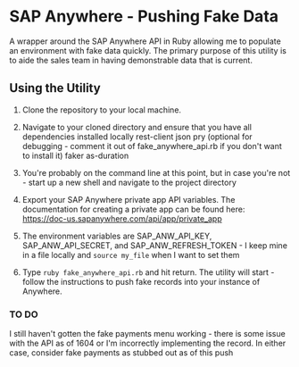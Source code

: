 # SAP Anywhere - Pushing Fake Data

A wrapper around the SAP Anywhere API in Ruby allowing me to populate an environment with fake data quickly.  The primary purpose of this utility is to aide the sales team in having demonstrable data that is current.

## Using the Utility

1. Clone the repository to your local machine.
2. Navigate to your cloned directory and ensure that you have all dependencies installed locally
  rest-client
  json
  pry (optional for debugging - comment it out of fake_anywhere_api.rb if you don't want to install it)
  faker
  as-duration
  
3. You're probably on the command line at this point, but in case you're not - start up a new shell and navigate to the project directory
4. Export your SAP Anywhere private app API variables.  The documentation for creating a private app can be found here: https://doc-us.sapanywhere.com/api/app/private_app
5. The environment variables are SAP_ANW_API_KEY, SAP_ANW_API_SECRET, and SAP_ANW_REFRESH_TOKEN - I keep mine in a file locally and `source my_file` when I want to set them
5. Type `ruby fake_anywhere_api.rb` and hit return.  The utility will start - follow the instructions to push fake records into your instance of Anywhere.

### TO DO

I still haven't gotten the fake payments menu working - there is some issue with the API as of 1604 or I'm incorrectly implementing the record.  In either case, consider fake payments as stubbed out as of this push
